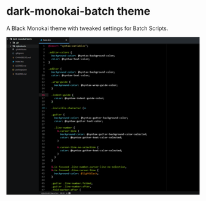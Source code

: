 # dark-monokai-batch theme

A Black Monokai theme with tweaked settings for Batch Scripts.

![](https://raw.githubusercontent.com/gerane/dark-monokai-batch/master/screenshot.png)
